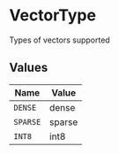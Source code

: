 # VectorType

Types of vectors supported


## Values

| Name     | Value    |
| -------- | -------- |
| `DENSE`  | dense    |
| `SPARSE` | sparse   |
| `INT8`   | int8     |
